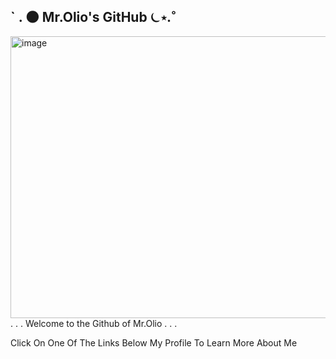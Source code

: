 ## ` . 🌑 Mr.Olio's GitHub ⏾⋆.˚
<img width="640" height="451" alt="image" src="https://github.com/user-attachments/assets/31ee34ac-aebd-4edc-b079-7ce61fde4cbe" />
. . . Welcome to the Github of Mr.Olio . . .

Click On One Of The Links Below My Profile To Learn More About Me 
<!--
**FancyRetro/FancyRetro** is a ✨ _special_ ✨ repository because its `README.md` (this file) appears on your GitHub profile.

Here are some ideas to get you started:

- 🔭 I’m currently working on ...
- 🌱 I’m currently learning ...
- 👯 I’m looking to collaborate on ...
- 🤔 I’m looking for help with ...
- 💬 Ask me about ...
- 📫 How to reach me: ...
- 😄 Pronouns: ...
- ⚡ Fun fact: ...
-->
